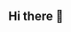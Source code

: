 ## Hi there 👋

<!--# Обо мне: Увлечения и Путь в Программировании

Привет! Я студент физико-математического факультета, увлечённый программированием. Мой путь в IT только начинается, но я уже полон энтузиазма и готов к новым вызовам.

## Образование

•   **Физико-математический факультет:** Получаю базовые знания по математике и физике, что, как я считаю, закладывает прочный фундамент для освоения сложных концепций в программировании.

## Хобби и Увлечения

•   **Карате:** Регулярно тренируюсь и участвую в соревнованиях. Карате учит дисциплине, самоконтролю и умению быстро принимать решения - навыки, которые также полезны в программировании.

## Программные Языки и Технологии (В процессе изучения)

•   **Python:**  Изучаю Python как стартовую точку входа в мир программирования. Осваиваю основы языка, работу с библиотеками и фреймворками.
•   **HTML/CSS:**  Начал изучение для понимания основ веб-разработки и создания интерфейсов.
•   **Git & GitHub:**  Активно использую Git для контроля версий и GitHub для совместной работы над проектами.

## Планы на Будущее

•   **Углубление в Python:**  Планирую расширить свои знания по Python, изучить более продвинутые темы, такие как объектно-ориентированное программирование, работа с базами данных и создание веб-приложений.
•   **Освоение других языков:**  Рассматриваю возможность изучения C++ или Java для расширения своего инструментария.
•   **Участие в Open Source проектах:**  Хочу внести свой вклад в сообщество Open Source, участвуя в проектах и улучшая свои навыки.
•   **Развитие навыков:**  Постоянно практиковаться в написании кода, решать задачи на платформах вроде HackerRank или LeetCode, чтобы улучшать свои навыки программирования и алгоритмического мышления.

## Проекты

•   (По мере создания буду добавлять описания проектов и ссылки на репозитории GitHub)

## Контакты

•   (По мере необходимости добавьте ссылки на свои профили в социальных сетях, например, LinkedIn, или адрес электронной почты)

**Примечание:** Этот файл будет обновляться по мере моего прогресса и развития в области программирования.
**lianashakhmayeva/lianashakhmayeva** is a ✨ _special_ ✨ repository because its `README.md` (this file) appears on your GitHub profile.

Here are some ideas to get you started:

- 🔭 I’m currently working on ...
- 🌱 I’m currently learning ...
- 👯 I’m looking to collaborate on ...
- 🤔 I’m looking for help with ...
- 💬 Ask me about ...
- 📫 How to reach me: ...
- 😄 Pronouns: ...
- ⚡ Fun fact: ...
-->
